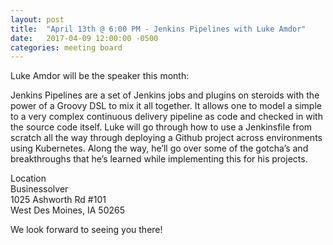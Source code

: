 ```yaml
---
layout: post
title:  "April 13th @ 6:00 PM - Jenkins Pipelines with Luke Amdor"
date:   2017-04-09 12:00:00 -0500
categories: meeting board
---
```


Luke Amdor will be the speaker this month:

Jenkins Pipelines are a set of Jenkins jobs and plugins on steroids with the power of a Groovy DSL to mix it all together. It allows one to model a simple to a very complex continuous delivery pipeline as code and checked in with the source code itself. Luke will go through how to use a Jenkinsfile from scratch all the way through deploying a Github project across environments using Kubernetes. Along the way, he’ll go over some of the gotcha’s and breakthroughs that he’s learned while implementing this for his projects.

Location  
Businessolver  
1025 Ashworth Rd #101  
West Des Moines, IA 50265   
    
We look forward to seeing you there! 

